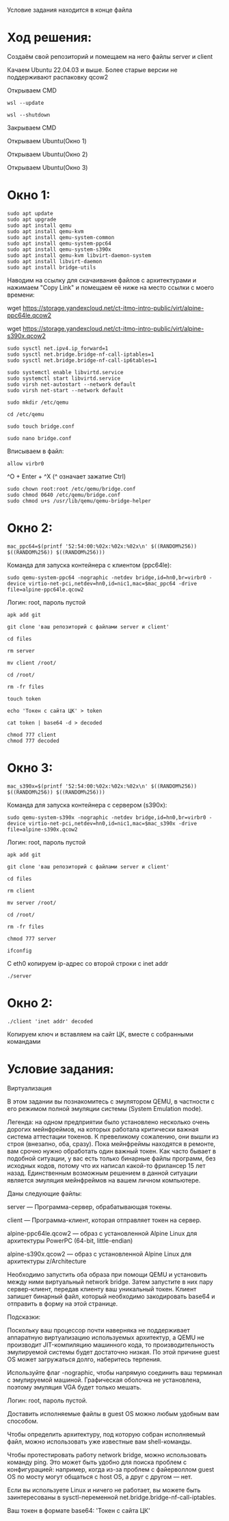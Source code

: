 Условие задания находится в конце файла

# Ход решения:

Создаём свой репозиторий и помещаем на него файлы server и client

Качаем Ubuntu 22.04.03 и выше. Более старые версии не поддерживают распаковку qcow2

Открываем CMD

```
wsl --update
```
```
wsl --shutdown
```
Закрываем CMD

Открываем Ubuntu(Окно 1)

Открываем Ubuntu(Окно 2)

Открываем Ubuntu(Окно 3)

# Окно 1:
```
sudo apt update
sudo apt upgrade
sudo apt install qemu
sudo apt install qemu-kvm
sudo apt install qemu-system-common
sudo apt install qemu-system-ppc64
sudo apt install qemu-system-s390x
sudo apt install qemu-kvm libvirt-daemon-system
sudo apt install libvirt-daemon
sudo apt install bridge-utils
```
Наводим на ссылку для скачаивания файлов с архитектурами и нажимаем "Copy Link" и помещаем её ниже на место ссылки с моего времени:

wget https://storage.yandexcloud.net/ct-itmo-intro-public/virt/alpine-ppc64le.qcow2

wget https://storage.yandexcloud.net/ct-itmo-intro-public/virt/alpine-s390x.qcow2
```
sudo sysctl net.ipv4.ip_forward=1
sudo sysctl net.bridge.bridge-nf-call-iptables=1
sudo sysctl net.bridge.bridge-nf-call-ip6tables=1
```
```
sudo systemctl enable libvirtd.service
sudo systemctl start libvirtd.service
sudo virsh net-autostart --network default
sudo virsh net-start --network default
```
```
sudo mkdir /etc/qemu
```
```
cd /etc/qemu
```
```
sudo touch bridge.conf
```
```
sudo nano bridge.conf
```
Вписываем в файл:
```
allow virbr0
```
^O + Enter + ^X (^ означает зажатие Ctrl)
```
sudo chown root:root /etc/qemu/bridge.conf
sudo chmod 0640 /etc/qemu/bridge.conf
sudo chmod u+s /usr/lib/qemu/qemu-bridge-helper
```
# Окно 2:
```
mac_ppc64=$(printf '52:54:00:%02x:%02x:%02x\n' $((RANDOM%256)) $((RANDOM%256)) $((RANDOM%256)))
```
Команда для запуска контейнера с клиентом (ppc64le):
```
sudo qemu-system-ppc64 -nographic -netdev bridge,id=hn0,br=virbr0 -device virtio-net-pci,netdev=hn0,id=nic1,mac=$mac_ppc64 -drive file=alpine-ppc64le.qcow2
```
Логин: root, пароль пустой
```
apk add git
```
```
git clone 'ваш репозиторий с файлами server и client'
```
```
cd files
```
```
rm server
```
```
mv client /root/
```
```
cd /root/
```
```
rm -fr files
```
```
touch token
```
```
echo 'Токен с сайта ЦК' > token
```
```
cat token | base64 -d > decoded
```
```
chmod 777 client
chmod 777 decoded
```

# Окно 3:
```
mac_s390x=$(printf '52:54:00:%02x:%02x:%02x\n' $((RANDOM%256)) $((RANDOM%256)) $((RANDOM%256)))
```
Команда для запуска контейнера с сервером (s390x):
```
sudo qemu-system-s390x -nographic -netdev bridge,id=hn0,br=virbr0 -device virtio-net-pci,netdev=hn0,id=nic1,mac=$mac_s390x -drive file=alpine-s390x.qcow2
```
Логин: root, пароль пустой
```
apk add git
```
```
git clone 'ваш репозиторий с файлами server и client'
```
```
cd files
```
```
rm client
```
```
mv server /root/
```
```
cd /root/
```
```
rm -fr files
```
```
chmod 777 server
```
```
ifconfig
```
С eth0 копируем ip-адрес со второй строки с inet addr
```
./server
```
# Окно 2:
```
./client 'inet addr' decoded
```
Копируем ключ и вставляем на сайт ЦК, вместе с собранными командами

# Условие задания:

Виртуализация

В этом задании вы познакомитесь с эмулятором QEMU, в частности с его режимом полной эмуляции системы (System Emulation mode).

Легенда: на одном предприятии было установлено несколько очень дорогих мейнфреймов, на которых работала критически важная система аттестации токенов. К превеликому сожалению, они вышли из строя (внезапно, оба, сразу). Пока мейнфреймы находятся в ремонте, вам срочно нужно обработать один важный токен. Как часто бывает в подобной ситуации, у вас есть только бинарные файлы программ, без исходных кодов, потому что их написал какой-то фрилансер 15 лет назад. Единственным возможным решением в данной ситуации является эмуляция мейнфреймов на вашем личном компьютере.

Даны следующие файлы:

server — Программа-сервер, обрабатывающая токены.

client — Программа-клиент, которая отправляет токен на сервер.

alpine-ppc64le.qcow2 — образ с установленной Alpine Linux для архитектуры PowerPC (64-bit, little-endian)

alpine-s390x.qcow2 — образ с установленной Alpine Linux для архитектуры z/Architecture

Необходимо запустить оба образа при помощи QEMU и установить между ними виртуальный network bridge. Затем запустите в них пару сервер-клиент, передав клиенту ваш уникальный токен. Клиент запишет бинарный файл, который необходимо закодировать base64 и отправить в форму на этой странице.

Подсказки:

Поскольку ваш процессор почти наверняка не поддерживает аппаратную виртуализацию используемых архитектур, а QEMU не производит JIT-компиляцию машинного кода, то производительность эмулируемой системы будет достаточно низкая. По этой причине guest OS может загружаться долго, наберитесь терпения.

Используйте флаг -nographic, чтобы напрямую соединить ваш терминал с эмулируемой машиной. Графическая оболочка не установлена, поэтому эмуляция VGA будет только мешать.

Логин: root, пароль пустой.

Доставить исполняемые файлы в guest OS можно любым удобным вам способом.

Чтобы определить архитектуру, под которую собран исполняемый файл, можно использовать уже известные вам shell-команды.

Чтобы протестировать работу network bridge, можно использовать команду ping. Это может быть удобно для поиска проблем с конфигурацией: например, когда из-за проблем с файерволлом guest OS по мосту могут общаться с host OS, а друг с другом — нет.

Если вы используете Linux и ничего не работает, вы можете быть заинтересованы в sysctl-переменной net.bridge.bridge-nf-call-iptables.

Ваш токен в формате base64: 'Токен с сайта ЦК'
